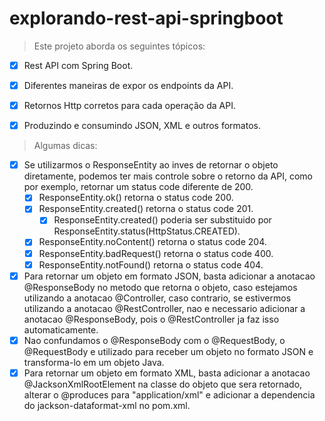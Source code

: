# explorando-rest-api-springboot

>Este projeto aborda os seguintes tópicos:
 - [x] Rest API com Spring Boot.
 - [x] Diferentes maneiras de expor os endpoints da API.
 - [x] Retornos Http corretos para cada operação da API.
 - [x] Produzindo e consumindo JSON, XML e outros formatos.
 

>Algumas dicas:
 - [x] Se utilizarmos o ResponseEntity ao inves de retornar o objeto diretamente, podemos ter mais controle sobre o retorno da API, como por exemplo, retornar um status code diferente de 200.
   - [x] ResponseEntity.ok() retorna o status code 200.
   - [x] ResponseEntity.created() retorna o status code 201.
     - [x] ResponseEntity.created() poderia ser substituido por ResponseEntity.status(HttpStatus.CREATED).
   - [x] ResponseEntity.noContent() retorna o status code 204.
   - [x] ResponseEntity.badRequest() retorna o status code 400.
   - [x] ResponseEntity.notFound() retorna o status code 404.
 - [x] Para retornar um objeto em formato JSON, basta adicionar a anotacao @ResponseBody no metodo que retorna o objeto, caso estejamos utilizando a anotacao @Controller, caso contrario, se estivermos utilizando a anotacao @RestController, nao e necessario adicionar a anotacao @ResponseBody, pois o @RestController ja faz isso automaticamente.
 - [x] Nao confundamos o @ResponseBody com o @RequestBody, o @RequestBody e utilizado para receber um objeto no formato JSON e transforma-lo em um objeto Java.
 - [x] Para retornar um objeto em formato XML, basta adicionar a anotacao @JacksonXmlRootElement na classe do objeto que sera retornado, alterar o @produces para "application/xml" e adicionar a dependencia do jackson-dataformat-xml no pom.xml.